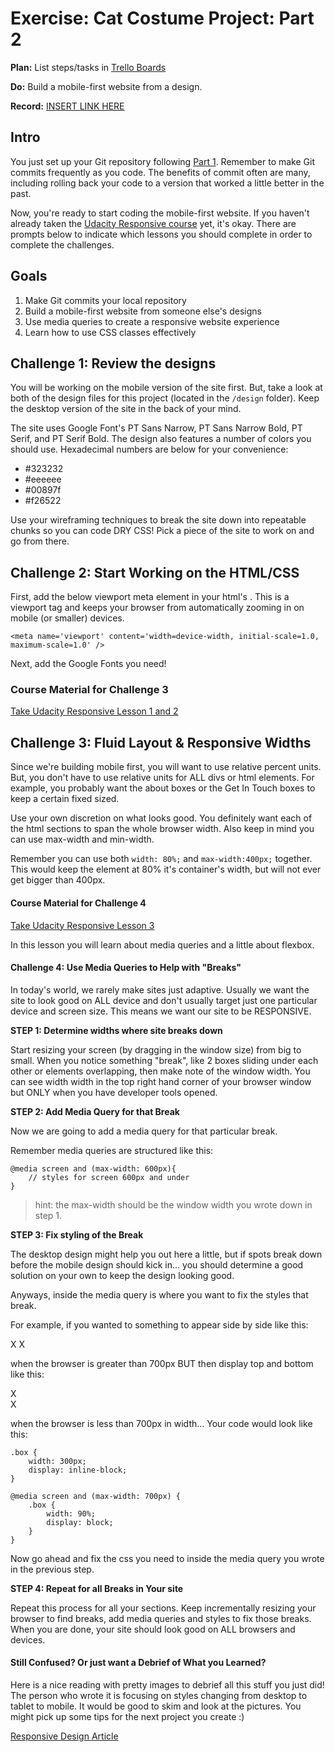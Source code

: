 # Exercise: Cat Costume Project: Part 2

**Plan:** List steps/tasks in [Trello Boards](https://trello.com/cg_webdev_ss_2018)

**Do:** Build a mobile-first website from a design.

**Record:** [INSERT LINK HERE](http://bomb.com)

## Intro
You just set up your Git repository following [Part 1](/cg_summer/2018/lesson_6/3_cat_project_1). Remember to make Git commits frequently as you code. The benefits of commit often are many, including rolling back your code to a version that worked a little better in the past.

Now, you're ready to start coding the mobile-first website. If you haven't already taken the [Udacity Responsive course](https://classroom.udacity.com/courses/ud893) yet, it's okay. There are prompts below to indicate which lessons you should complete in order to complete the challenges.

## Goals
1. Make Git commits your local repository
2. Build a mobile-first website from someone else's designs
3. Use media queries to create a responsive website experience
4. Learn how to use CSS classes effectively

## Challenge 1: Review the designs
You will be working on the mobile version of the site first. But, take a look at both of the design files for this project (located in the `/design` folder). Keep the desktop version of the site in the back of your mind.

The site uses Google Font's PT Sans Narrow, PT Sans Narrow Bold, PT Serif, and PT Serif Bold. The design also features a number of colors you should use. Hexadecimal numbers are below for your convenience:

- #323232
- #eeeeee
- #00897f
- #f26522

Use your wireframing techniques to break the site down into repeatable chunks so you can code DRY CSS! Pick a piece of the site to work on and go from there.

## Challenge 2: Start Working on the HTML/CSS
First, add the below viewport meta element in your html's <head></head>. This is a viewport tag and keeps your browser from automatically zooming in on mobile (or smaller) devices.

```
<meta name='viewport' content='width=device-width, initial-scale=1.0, maximum-scale=1.0' />
```

Next, add the Google Fonts you need!

### Course Material for Challenge 3

[Take Udacity Responsive Lesson 1 and 2](https://classroom.udacity.com/courses/ud893)

## Challenge 3: Fluid Layout & Responsive Widths

Since we're building mobile first, you will want to use relative percent units. But, you don't have to use relative units for ALL divs or html elements. For example, you probably want the about boxes or the Get In Touch boxes to keep a certain fixed sized.

Use your own discretion on what looks good. You definitely want each of the html sections to span the whole browser width. Also keep in mind you can use max-width and min-width.

Remember you can use both `width: 80%;` and `max-width:400px;` together. This would keep the element at 80% it's container's width, but will not ever get bigger than 400px.

#### Course Material for Challenge 4

[Take Udacity Responsive Lesson 3](https://classroom.udacity.com/courses/ud893)

In this lesson you will learn about media queries and a little about flexbox.

#### Challenge 4: Use Media Queries to Help with "Breaks"

In today's world, we rarely make sites just adaptive. Usually we want the site to look good on ALL device and don't usually target just one particular device and screen size. This means we want our site to be RESPONSIVE.

**STEP 1: Determine widths where site breaks down**

Start resizing your screen (by dragging in the window size) from big to small. When you notice something "break", like 2 boxes sliding under each other or elements overlapping, then make note of the window width. You can see width width in the top right hand corner of your browser window but ONLY when you have developer tools opened.


**STEP 2: Add Media Query for that Break**

Now we are going to add a media query for that particular break.

Remember media queries are structured like this:

```
@media screen and (max-width: 600px){
    // styles for screen 600px and under
}
```

> hint: the max-width should be the window width you wrote down in step 1.


**STEP 3: Fix styling of the Break**

The desktop design might help you out here a little, but if spots break down before the mobile design should kick in... you should determine a good solution on your own to keep the design looking good.

Anyways, inside the media query is where you want to fix the styles that break.

For example, if you wanted to something to appear side by side like this:

X X

when the browser is greater than 700px BUT then display top and bottom like this:

X  
X

when the browser is less than 700px in width... Your code would look like this:

```
.box {
    width: 300px;
    display: inline-block;
}

@media screen and (max-width: 700px) {
    .box {
        width: 90%;
        display: block;
    }
}
```

Now go ahead and fix the css you need to inside the media query you wrote in the previous step.


**STEP 4: Repeat for all Breaks in Your site**

Repeat this process for all your sections. Keep incrementally resizing your browser to find breaks, add media queries and styles to fix those breaks. When you are done, your site should look good on ALL browsers and devices.

#### Still Confused? Or just want a Debrief of What you Learned?

Here is a nice reading with pretty images to debrief all this stuff you just did! The person who wrote it is focusing on styles changing from desktop to tablet to mobile. It would be good to skim and look at the pictures. You might pick up some tips for the next project you create :)

[Responsive Design Article](https://internetingishard.com/html-and-css/responsive-design/)
